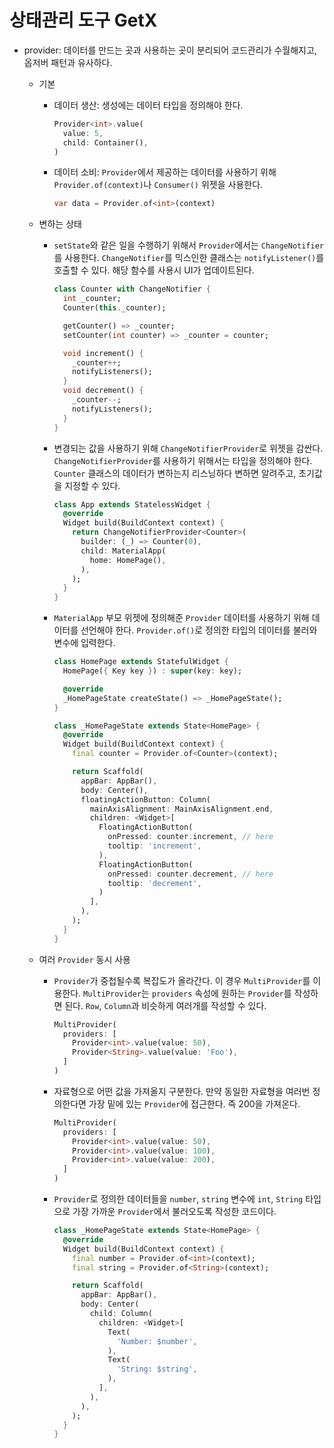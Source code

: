 # 상태관리 도구 GetX

- provider: 데이터를 만드는 곳과 사용하는 곳이 분리되어 코드관리가 수월해지고, 옵저버 패턴과 유사하다.
  - 기본
    - 데이터 생산: 생성에는 데이터 타입을 정의해야 한다.

      ```dart
      Provider<int>.value(
        value: 5,
        child: Container(),
      )
      ```

    - 데이터 소비: `Provider`에서 제공하는 데이터를 사용하기 위해 `Provider.of(context)`나 `Consumer()` 위젯을 사용한다.

      ```dart
      var data = Provider.of<int>(context)
      ```

  - 변하는 상태
    - `setState`와 같은 일을 수행하기 위해서 `Provider`에서는 `ChangeNotifier`를 사용한다. `ChangeNotifier`를 믹스인한 클래스는 `notifyListener()`를 호출할 수 있다. 해당 함수를 사용시 UI가 업데이트된다.

      ```dart
      class Counter with ChangeNotifier {
        int _counter;
        Counter(this._counter);

        getCounter() => _counter;
        setCounter(int counter) => _counter = counter;

        void increment() {
          _counter++;
          notifyListeners();
        }
        void decrement() {
          _counter--;
          notifyListeners();
        }
      }
      ```

    - 변경되는 값을 사용하기 위해 `ChangeNotifierProvider`로 위젯을 감싼다. `ChangeNotifierProvider`를 사용하기 위해서는 타입을 정의해야 한다. `Counter` 클래스의 데이터가 변하는지 리스닝하다 변하면 알려주고, 초기값을 지정할 수 있다.

      ```dart
      class App extends StatelessWidget {
        @override
        Widget build(BuildContext context) {
          return ChangeNotifierProvider<Counter>(
            builder: (_) => Counter(0),
            child: MaterialApp(
              home: HomePage(),
            ),
          );
        }
      }
      ```

    - `MaterialApp` 부모 위젯에 정의해준 `Provider` 데이터를 사용하기 위해 데이터를 선언해야 한다. `Provider.of()`로 정의한 타입의 데이터를 불러와 변수에 입력한다.

      ```dart
      class HomePage extends StatefulWidget {
        HomePage({ Key key }) : super(key: key);

        @override
        _HomePageState createState() => _HomePageState();
      }

      class _HomePageState extends State<HomePage> {
        @override
        Widget build(BuildContext context) {
          final counter = Provider.of<Counter>(context);

          return Scaffold(
            appBar: AppBar(),
            body: Center(),
            floatingActionButton: Column(
              mainAxisAlignment: MainAxisAlignment.end,
              children: <Widget>[
                FloatingActionButton(
                  onPressed: counter.increment, // here
                  tooltip: 'increment',
                ),
                FloatingActionButton(
                  onPressed: counter.decrement, // here
                  tooltip: 'decrement',
                )
              ],
            ),
          );
        }
      }
      ```

  - 여러 `Provider` 동시 사용
    - `Provider`가 중첩될수록 복잡도가 올라간다. 이 경우 `MultiProvider`를 이용한다. `MultiProvider`는 `providers` 속성에 원하는 `Provider`를 작성하면 된다. `Row`, `Column`과 비슷하게 여러개를 작성할 수 있다.

      ```dart
      MultiProvider(
        providers: [
          Provider<int>.value(value: 50),
          Provider<String>.value(value: 'Foo'),
        ]
      )
      ```

    - 자료형으로 어떤 값을 가져올지 구분한다. 만약 동일한 자료형을 여러번 정의한다면 가장 밑에 있는 `Provider`에 접근한다. 즉 200을 가져온다.

      ```dart
      MultiProvider(
        providers: [
          Provider<int>.value(value: 50),
          Provider<int>.value(value: 100),
          Provider<int>.value(value: 200),
        ]
      )
      ```

    - `Provider`로 정의한 데이터들을 `number`, `string` 변수에 `int`, `String` 타입으로 가장 가까운 `Provider`에서 불러오도록 작성한 코드이다.

      ```dart
      class _HomePageState extends State<HomePage> {
        @override
        Widget build(BuildContext context) {
          final number = Provider.of<int>(context);
          final string = Provider.of<String>(context);

          return Scaffold(
            appBar: AppBar(),
            body: Center(
              child: Column(
                children: <Widget>[
                  Text(
                    'Number: $number',
                  ),
                  Text(
                    'String: $string',
                  ),
                ],
              ),
            ),
          );
        }
      }
      ```
